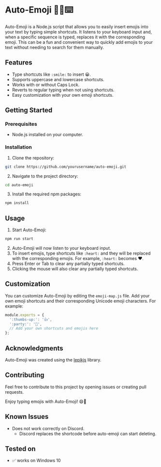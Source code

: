 # Auto-Emoji 🤖🦾⌨️
Auto-Emoji is a Node.js script that allows you to easily insert emojis into your text by typing simple shortcuts. It listens to your keyboard input and, when a specific sequence is typed, replaces it with the corresponding emoji. This can be a fun and convenient way to quickly add emojis to your text without needing to search for them manually.

## Features
- Type shortcuts like `:smile:` to insert 😀.
- Supports uppercase and lowercase shortcuts.
- Works with or without Caps Lock.
- Reverts to regular typing when not using shortcuts.
- Easy customization with your own emoji shortcuts.

## Getting Started
### Prerequisites
- Node.js installed on your computer.


### Installation
1. Clone the repository:
  ```bash
  git clone https://github.com/yourusername/auto-emoji.git
  ```
2. Navigate to the project directory:
  ```bash
  cd auto-emoji
  ```

3. Install the required npm packages:
  ```bash
  npm install
  ```

## Usage
1. Start Auto-Emoji:
  ```bash
  npm run start
  ```
2. Auto-Emoji will now listen to your keyboard input.
3. To insert emojis, type shortcuts like `:heart:` and they will be replaced with the corresponding emojis. For example, `:heart:` becomes ❤️.
4. Press Enter or Tab to clear any partially typed shortcuts.
5. Clicking the mouse will also clear any partially typed shortcuts.

## Customization

You can customize Auto-Emoji by editing the `emoji-map.js` file. Add your own emoji shortcuts and their corresponding Unicode emoji characters. For example:
```javascript
module.exports = {
  ':thumbs-up:': '👍',
  ':party:': '🎉',
  // Add your own shortcuts and emojis here
};
```

## Acknowledgments
Auto-Emoji was created using the [lepikjs](https://www.npmjs.com/package/lepikjs) library.

## Contributing
Feel free to contribute to this project by opening issues or creating pull requests.

Enjoy typing emojis with Auto-Emoji! 😄🚀

## Known Issues
- Does not work correctly on Discord.
  - Discord replaces the shortcode before auto-emoji can start deleting.

## Tested on
- ✅ works on Windows 10
